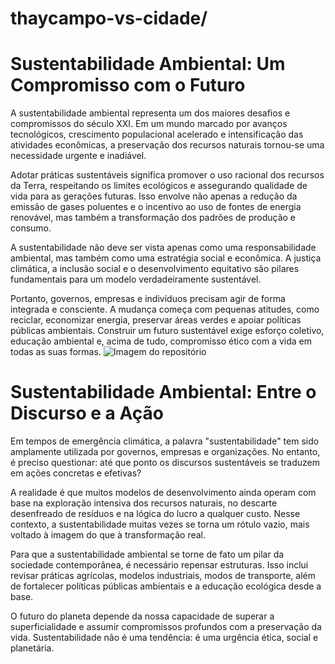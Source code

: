 # thaycampo-vs-cidade/
<!DOCTYPE html>
<html lang="pt-BR">
<head>
    <meta charset="UTF-8">

</head>
<body>
    <h1>Sustentabilidade Ambiental: Um Compromisso com o Futuro</h1>
    <p>
        A sustentabilidade ambiental representa um dos maiores desafios e compromissos do século XXI. Em um mundo marcado por avanços tecnológicos, crescimento populacional acelerado e intensificação das atividades econômicas, a preservação dos recursos naturais tornou-se uma necessidade urgente e inadiável.
    </p>
    <p>
        Adotar práticas sustentáveis significa promover o uso racional dos recursos da Terra, respeitando os limites ecológicos e assegurando qualidade de vida para as gerações futuras. Isso envolve não apenas a redução da emissão de gases poluentes e o incentivo ao uso de fontes de energia renovável, mas também a transformação dos padrões de produção e consumo.
    </p>
    <p>
        A sustentabilidade não deve ser vista apenas como uma responsabilidade ambiental, mas também como uma estratégia social e econômica. A justiça climática, a inclusão social e o desenvolvimento equitativo são pilares fundamentais para um modelo verdadeiramente sustentável.
    </p>
    <p>
Portanto, governos, empresas e indivíduos precisam agir de forma integrada e consciente. A mudança começa com pequenas atitudes, como reciclar, economizar energia, preservar áreas verdes e apoiar políticas públicas ambientais. Construir um futuro sustentável exige esforço coletivo, educação ambiental e, acima de tudo, compromisso ético com a vida em todas as suas formas.

<!DOCTYPE html>
<html lang="pt-BR">
<head>
  <meta charset="UTF-8">
 
</head>
<body>
  <img src="https://github.com/thayna1302/skskkssks/raw/main/94c8c514-7f63-411e-b139-48a434719a47.png" alt="Imagem do repositório" style="max-width:50%; height:auto;">
</body>
</html>
        <!DOCTYPE html
    </p>
</body>
</html>
<!DOCTYPE html>
<html lang="pt-BR">
<head>
<meta charset="UTF-8">

</head>
<body>
<h1>Sustentabilidade Ambiental: Entre o Discurso e a Ação</h1> 
<p>
        Em tempos de emergência climática, a palavra "sustentabilidade" tem sido amplamente utilizada por governos, empresas e organizações. No entanto, é preciso questionar: até que ponto os discursos sustentáveis se traduzem em ações concretas e efetivas?
    </p>
    <p>
        A realidade é que muitos modelos de desenvolvimento ainda operam com base na exploração intensiva dos recursos naturais, no descarte desenfreado de resíduos e na lógica do lucro a qualquer custo. Nesse contexto, a sustentabilidade muitas vezes se torna um rótulo vazio, mais voltado à imagem do que à transformação real.
    </p>
    <p>
        Para que a sustentabilidade ambiental se torne de fato um pilar da sociedade contemporânea, é necessário repensar estruturas. Isso inclui revisar práticas agrícolas, modelos industriais, modos de transporte, além de fortalecer políticas públicas ambientais e a educação ecológica desde a base.
    </p>
    <p>
        O futuro do planeta depende da nossa capacidade de superar a superficialidade e assumir compromissos profundos com a preservação da vida. Sustentabilidade não é uma tendência: é uma urgência ética, social e planetária.
    </p>
</body>
</html>
